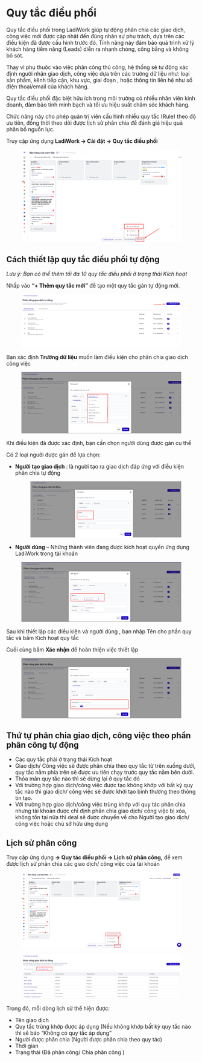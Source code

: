 # Quy tắc điều phối

Quy tắc điều phối  trong LadiWork giúp tự động phân chia các giao dịch, công việc mới  được cập nhật đến đúng nhân sự phụ trách, dựa trên các điều kiện đã được cấu hình trước đó. Tính năng này đảm bảo quá trình xử lý khách hàng tiềm năng (Leads) diễn ra nhanh chóng, công bằng và không bỏ sót.

Thay vì phụ thuộc vào việc phân công thủ công, hệ thống sẽ tự động xác định người nhận giao dịch, công việc dựa trên các trường dữ liệu như: loại sản phẩm, kênh tiếp cận, khu vực, giai đoạn , hoặc thông tin liên hệ như số điện thoại/email của khách hàng.

Quy tắc điều phối  đặc biệt hữu ích trong môi trường có nhiều nhân viên kinh doanh, đảm bảo tính minh bạch và tối ưu hiệu suất chăm sóc khách hàng.

Chức năng này cho phép quản trị viên cấu hình nhiều quy tắc (Rule) theo độ ưu tiên, đồng thời theo dõi được lịch sử phân chia để đánh giá hiệu quả phân bổ nguồn lực.

Truy cập ứng dụng **LadiWork -> Cài đặt -> Quy tắc điều phối**&#x20;

<figure><img src="../.gitbook/assets/image (1497).png" alt=""><figcaption></figcaption></figure>

## Cách thiết lập quy tắc điều phối tự động&#x20;

_Lưu ý: Bạn có thể thêm tối đa 10 quy tắc điều phối ở trạng thái Kích hoạt_&#x20;

Nhấp vào **“+ Thêm quy tắc mới”** để tạo một quy tắc gán tự động mới.

<figure><img src="../.gitbook/assets/image (1) (1) (1) (1) (1) (1).png" alt=""><figcaption></figcaption></figure>

Bạn xác định **Trường dữ liệu** muốn làm điều kiện cho phân chia giao dịch công việc&#x20;

<figure><img src="../.gitbook/assets/image (4) (1) (1) (1).png" alt=""><figcaption></figcaption></figure>

Khi điều kiện đã được xác định, bạn cần chọn người dùng được gán cụ thể&#x20;

Có 2 loại người được gán để lựa chọn:

*   **Người tạo giao dịch** : là người tạo ra giao dịch đáp ứng với điều kiện phân chia tự động&#x20;

    <figure><img src="../.gitbook/assets/image (2) (1) (1) (1) (1).png" alt=""><figcaption></figcaption></figure>



* **Người dùng** – Những thành viên đang được kích hoạt quyền ứng dụng LadiWork trong tài khoản&#x20;

<figure><img src="../.gitbook/assets/image (3) (1) (1) (1).png" alt=""><figcaption></figcaption></figure>

Sau khi thiết lập các điều kiện và người dùng , bạn nhập Tên cho phần quy tắc và bấm Kích hoạt quy tắc&#x20;

Cuối cùng bấm **Xác nhận** để hoàn thiện việc thiết lập

<figure><img src="../.gitbook/assets/image (5) (1) (1) (1).png" alt=""><figcaption></figcaption></figure>



## Thứ tự phân chia giao dịch, công việc theo phần phân công tự động

* Các quy tắc phải ở trạng thái Kích hoạt&#x20;
* Giao dịch/ Công việc sẽ được phân chia theo quy tắc từ trên xuống dưới, quy tắc nằm phía trên sẽ được ưu tiên chạy trước quy tắc nằm bên dưới.
* Thỏa mãn quy tắc nào thì sẽ dừng lại ở quy tắc đó&#x20;
* Với trường hợp giao dịch/công việc được tạo không khớp với bất kỳ quy tắc  nào thì giao dịch/ công việc sẽ được khởi tạo bình thường theo thông tin tạo.
* Với trường hợp giao dịch/công việc trùng khớp với quy tác phân chia  nhưng tài khoản được chỉ định phân chia giao dịch/ công việc bị xóa, không tồn tại nữa thì deal sẽ được chuyển về cho Người tạo giao dịch/ công việc  hoặc chủ sở hữu ứng dụng&#x20;

## Lịch sử phân công&#x20;

Truy cập ứng dụng **-> Quy tác điều phối -> Lịch sử phân công,** để xem được lịch sử phân chia các giao dịch/ công việc của tài khoản&#x20;

<figure><img src="../.gitbook/assets/image (1498).png" alt=""><figcaption></figcaption></figure>

<figure><img src="../.gitbook/assets/image (6) (1) (1) (1).png" alt=""><figcaption></figcaption></figure>

Trong đó, mỗi dòng lịch sử thể hiện được:&#x20;

* Tên giao dịch
* Quy tắc  trùng khớp được áp dụng (Nếu không khớp bất kỳ quy tắc nào thì sẽ  báo “Không có quy tắc áp dụng”
* Người được phân chia (Người được phân chia  theo quy tác)
* Thời gian
* Trạng thái (Đã phân công/ Chia phân công )

